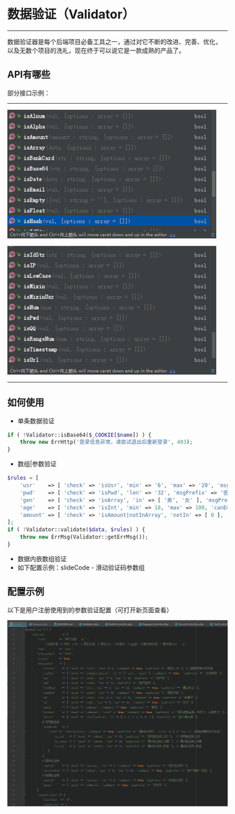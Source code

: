 # 数据验证（Validator）
---

数据验证器是每个后端项目必备工具之一，通过对它不断的改进、完善、优化，
以及无数个项目的洗礼，现在终于可以说它是一款成熟的产品了。

## API有哪些

部分接口示例：

---

![](../_images/validator-demo1.png)

![](../_images/validator-demo2.png)

---

## 如何使用

- 单条数据验证
```php
if ( !Validator::isBase64($_COOKIE[$name]) ) {
    throw new ErrHttp('登录信息异常，请尝试退出后重新登录', 403);
}
```

- 数组|参数验证
```php
$rules = [
    'usr'    => [ 'check' => 'isUsr', 'min' => '6', 'max' => '20', 'msgPrefix' => '用户名' ],
    'pwd'    => [ 'check' => 'isPwd', 'len' => '32', 'msgPrefix' => '密码' ],
    'gen'    => [ 'check' => 'inArray', 'in' => [ '男', '女' ], 'msgPrefix' => '性别' ],
    'age'    => [ 'check' => 'isInt', 'min' => 18, 'max' => 100, 'canEmpty' => true, 'msgPrefix' => '性别' ],
    'amount' => [ 'check' => 'isAmount|notInArray', 'notIn' => [ 0 ], 'msgPrefix' => '交易金额' ],
];
if ( !Validator::validate($data, $rules) ) {
    throw new ErrMsg(Validator::getErrMsg());
}
```
- 数据内嵌数组验证
 - 如下配置示例：slideCode - 滑动验证码参数组

## 配置示例

以下是用户注册使用到的参数验证配置（可打开新页面查看）

![](../_images/validator-config.png)
